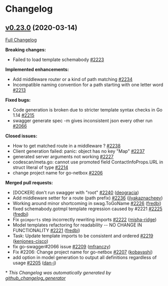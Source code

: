 # Changelog

## [v0.23.0](https://github.com/protodev-site/go-swagger/tree/v0.23.0) (2020-03-14)

[Full Changelog](https://github.com/protodev-site/go-swagger/compare/v0.22.0...v0.23.0)

**Breaking changes:**

- Failed to load template schemabody [\#2223](https://github.com/protodev-site/go-swagger/issues/2223)

**Implemented enhancements:**

- Add middleware router or a kind of path matching [\#2234](https://github.com/protodev-site/go-swagger/issues/2234)
- Incompatible naming convention for a path starting with one letter word [\#2213](https://github.com/protodev-site/go-swagger/issues/2213)

**Fixed bugs:**

- Code generation is broken due to stricter template syntax checks in Go 1.14 [\#2215](https://github.com/protodev-site/go-swagger/issues/2215)
- swagger generate spec -m gives inconsistent json every other run [\#2066](https://github.com/protodev-site/go-swagger/issues/2066)

**Closed issues:**

- How to get matched route in a middleware ? [\#2238](https://github.com/protodev-site/go-swagger/issues/2238)
- Client generation failed: panic: object has no key "Map" [\#2237](https://github.com/protodev-site/go-swagger/issues/2237)
- generated server arguments not working [\#2227](https://github.com/protodev-site/go-swagger/issues/2227)
- codescan/meta.go: cannot use promoted field ContactInfoProps.URL in struct literal of type [\#2214](https://github.com/protodev-site/go-swagger/issues/2214)
- change project name for go-netbox [\#2206](https://github.com/protodev-site/go-swagger/issues/2206)

**Merged pull requests:**

- \[DOCKER\] don't run swagger with "root" [\#2240](https://github.com/protodev-site/go-swagger/pull/2240) ([deogracia](https://github.com/deogracia))
- Add middleware setter for a route \(path prefix\) [\#2236](https://github.com/protodev-site/go-swagger/pull/2236) ([ilyakaznacheev](https://github.com/ilyakaznacheev))
- Working around minor shortcoming in swag.ToGoName [\#2226](https://github.com/protodev-site/go-swagger/pull/2226) ([fredbi](https://github.com/fredbi))
- fixed schemabody.gotmpl template regression caused by \#2221 [\#2225](https://github.com/protodev-site/go-swagger/pull/2225) ([fredbi](https://github.com/fredbi))
- Fix `goimports` step incorrectly rewriting imports [\#2222](https://github.com/protodev-site/go-swagger/pull/2222) ([misha-ridge](https://github.com/misha-ridge))
- Model templates refactoring for readability -- NO CHANGE IN FUNCTIONALITY [\#2221](https://github.com/protodev-site/go-swagger/pull/2221) ([fredbi](https://github.com/fredbi))
- Task: Update template imports to be consistent and ordered [\#2219](https://github.com/protodev-site/go-swagger/pull/2219) ([kenjones-cisco](https://github.com/kenjones-cisco))
- fix go-swagger\#2066 issue [\#2209](https://github.com/protodev-site/go-swagger/pull/2209) ([mfranczy](https://github.com/mfranczy))
- Fix \#2206: Change project name for go-netbox [\#2207](https://github.com/protodev-site/go-swagger/pull/2207) ([kobayashi](https://github.com/kobayashi))
- add option in model generation to output all definitions regardless of usage [\#2205](https://github.com/protodev-site/go-swagger/pull/2205) ([dan-j](https://github.com/dan-j))



\* *This Changelog was automatically generated by [github_changelog_generator](https://github.com/github-changelog-generator/github-changelog-generator)*
